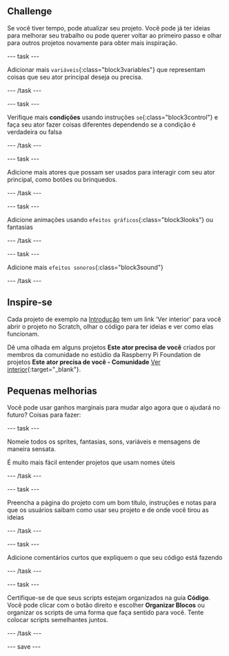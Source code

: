 ## Challenge

Se você tiver tempo, pode atualizar seu projeto. Você pode já ter ideias para melhorar seu trabalho ou pode querer voltar ao primeiro passo e olhar para outros projetos novamente para obter mais inspiração.

--- task ---

Adicionar mais `variáveis`{:class="block3variables"} que representam coisas que seu ator principal deseja ou precisa.

--- /task ---

--- task ---

Verifique mais **condições** usando instruções `se`{:class="block3control"} e faça seu ator fazer coisas diferentes dependendo se a condição é verdadeira ou falsa

--- /task ---

--- task ---

Adicione mais atores que possam ser usados para interagir com seu ator principal, como botões ou brinquedos.

--- /task ---

--- task ---

Adicione animações usando `efeitos gráficos`{:class="block3looks"} ou fantasias

--- /task ---

--- task ---

Adicione mais `efeitos sonoros`{:class="block3sound"}

--- /task ---

## Inspire-se

Cada projeto de exemplo na [Introdução](.) tem um link 'Ver interior' para você abrir o projeto no Scratch, olhar o código para ter ideias e ver como elas funcionam.

Dê uma olhada em alguns projetos **Este ator precisa de você** criados por membros da comunidade no estúdio da Raspberry Pi Foundation de projetos **Este ator precisa de você - Comunidade** [Ver interior](https://scratch.mit.edu/studios/29722869/){:target="_blank"}.

## Pequenas melhorias

Você pode usar ganhos marginais para mudar algo agora que o ajudará no futuro? Coisas para fazer:

--- task ---

Nomeie todos os sprites, fantasias, sons, variáveis e mensagens de maneira sensata.

É muito mais fácil entender projetos que usam nomes úteis

--- /task ---

--- task ---

Preencha a página do projeto com um bom título, instruções e notas para que os usuários saibam como usar seu projeto e de onde você tirou as ideias

--- /task ---

--- task ---

Adicione comentários curtos que expliquem o que seu código está fazendo

--- /task ---

--- task ---

Certifique-se de que seus scripts estejam organizados na guia **Código**. Você pode clicar com o botão direito e escolher **Organizar Blocos** ou organizar os scripts de uma forma que faça sentido para você. Tente colocar scripts semelhantes juntos.

--- /task ---

--- save ---

